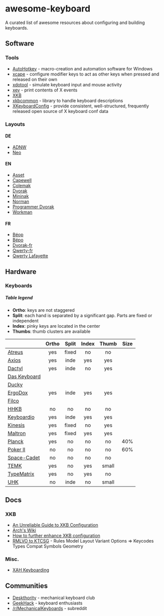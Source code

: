 # awesome-keyboard

A curated list of awesome resources about configuring and building keyboards.

## Software

### Tools

- [AutoHotkey](https://www.autohotkey.com) - macro-creation and automation software for Windows
- [xcape](https://github.com/alols/xcape) - configure modifier keys to act as other keys when pressed and released on their own
- [xdotool](http://www.semicomplete.com/projects/xdotool/) - simulate keyboard input and mouse activity
- [xev](http://www.x.org/archive/X11R7.7/doc/man/man1/xev.1.xhtml) - print contents of X events
- [XKB](http://www.x.org/wiki/XKB/)
- [xkbcommon](http://xkbcommon.org) - library to handle keyboard descriptions
- [XKeyboardConfig](http://www.freedesktop.org/wiki/Software/XKeyboardConfig/) - provide consistent, well-structured, frequently released open source of X keyboard conf data

### Layouts

#### DE

- [ADNW](http://www.adnw.de)
- [Neo](http://www.neo-layout.org)

#### EN

- [Asset](http://millikeys.sourceforge.net/asset/)
- [Capewell](http://www.michaelcapewell.com/projects/keyboard/)
- [Colemak](http://colemak.com)
- [Dvorak](https://en.wikipedia.org/wiki/Dvorak_Simplified_Keyboard)
- [Mininak](http://www.minimak.org)
- [Norman](https://normanlayout.info)
- [Programmer Dvorak](http://www.kaufmann.no/roland/dvorak/)
- [Workman](http://www.workmanlayout.com)

#### FR

- [Béop](http://beop.free.fr)
- [Bépo](http://bepo.fr)
- [Dvorak-fr](http://www.algo.be/ergo/dvorak-fr.html)
- [Qwerty-fr](http://marin.jb.free.fr/qwerty-fr/)
- [Qwerty Lafayette](http://fabi1cazenave.github.io/qwerty-lafayette/)

## Hardware

### Keyboards

##### Table legend

- **Ortho**: keys are not staggered
- **Split**: each hand is separated by a significant gap. Parts are fixed or independent
- **Index**: pinky keys are located in the center
- **Thumbs**: thumb clusters are available

|                                                                                        | Ortho | Split | Index | Thumb | Size |
|----------------------------------------------------------------------------------------|:-----:|:-----:|:-----:|:-----:|:----:|
| [Atreus](http://atreus.technomancy.us/)                                                |  yes  | fixed |  no   |  no   |      |
| [Axios](http://axios.io/models)                                                        |  yes  | inde  |  yes  |  yes  |      |
| [Dactyl](https://github.com/adereth/dactyl-keyboard)                                   |  yes  | inde  |  no   |  yes  |      |
| [Das Keyboard](http://www.daskeyboard.com/products/?filter=keyboard)                   |       |       |       |       |      |
| [Ducky](http://www.duckychannel.com.tw/en/keyboard.html)                               |       |       |       |       |      |
| [ErgoDox](http://ergodox.org)                                                          |  yes  | inde  |  yes  |  yes  |      |
| [Filco](https://www.diatec.co.jp/en/)                                                  |       |       |       |       |      |
| [HHKB](http://www.pfusystems.com/embedded-keyboard/hhkb/index.html)                    |  no   | no    |  no   |  no   |      |
| [Keyboardio](http://keyboard.io)                                                       |  yes  | inde  |  yes  |  yes  |      |
| [Kinesis](http://www.kinesis-ergo.com/shop/advantage-for-pc-mac/)                      |  yes  | fixed |  no   |  yes  |      |
| [Maltron](http://www.maltron.com/keyboard-info/dual-hand-fully-ergonomic-3d-keyboards) |  yes  | fixed |  yes  |  yes  |      |
| [Planck](http://ortholinearkeyboards.com/planck)                                       |  yes  | no    |  no   |  no   | 40%  |
| [Poker II](https://www.facebook.com/Vortexgear)                                        |  no   | no    |  no   |  no   | 60%  |
| [Space-Cadet](https://en.wikipedia.org/wiki/Space-cadet_keyboard)                      |  no   | no    |  no   |  no   |      |
| [TEMK](https://www.trulyergonomic.com)                                                 |  yes  | no    |  yes  | small |      |
| [TypeMatrix](http://typematrix.com)                                                    |  yes  | no    |  yes  |  no   |      |
| [UHK](https://ultimatehackingkeyboard.com)                                             |  no   | inde  |  no   | small |      |

## Docs

### XKB

- [An Unreliable Guide to XKB Configuration](http://www.charvolant.org/~doug/xkb/html/xkb.html)
- [Arch's Wiki](https://wiki.archlinux.org/index.php/X_KeyBoard_extension)
- [How to further enhance XKB configuration](http://www.x.org/releases/current/doc/xorg-docs/input/XKB-Enhancing.html)
- [RMLVO to KTCSG](http://who-t.blogspot.fr/2008/09/rmlvo-keyboard-configuration.html) - Rules Model Layout Variant Options ⇒ Keycodes Types Compat Symbols Geometry

### Misc.

- [XAH Keyboarding](http://xahlee.info/kbd/keyboarding.html)

## Communities

- [Deskthority](http://deskthority.net) - mechanical keyboard club
- [GeekHack](https://geekhack.org) - keyboard enthusiasts
- [/r/MechanicalKeyboards](https://www.reddit.com/r/MechanicalKeyboards/) - subreddit
